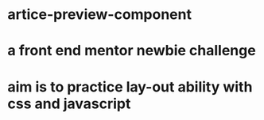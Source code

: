 # artice-preview-component
# a front end mentor newbie challenge
# aim is to practice lay-out ability with css and javascript
